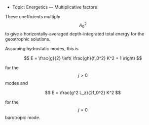  - Topic: Energetics — Multiplicative factors

These coefficients multiply $$A_0^2$$ to give a horizontally-averaged depth-integrated total energy for the geostrophic solutions.

Assuming hydrostatic modes, this is

$$
E = \frac{g}{2} \left( \frac{gh}{f_0^2} K^2 + 1 \right)
$$ 

for the $$j>0$$ modes and

$$
E = \frac{g^2 L_z}{2f_0^2} K^2
$$ 

for the $$j=0$$ barotropic mode.
